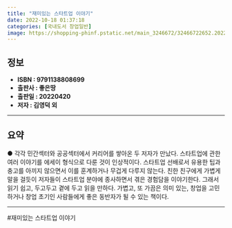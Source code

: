 ```yaml
---
title: "재미있는 스타트업 이야기"
date: 2022-10-18 01:37:18
categories: [국내도서 창업일반]
image: https://shopping-phinf.pstatic.net/main_3246672/32466722652.20220527060101.jpg
---
```


## **정보**

- **ISBN : 9791138808699**
- **출판사 : 좋은땅**
- **출판일 : 20220420**
- **저자 : 김영덕 외**

------



## **요약**

● 각각 민간섹터와 공공섹터에서 커리어를 쌓아온 두 저자가 만났다. 
스타트업에 관한 여러 이야기를 에세이 형식으로 다룬 것이 인상적이다. 스타트업 선배로서 유용한 팁과 충고를 아끼지 않으면서 이를 훈계하거나 무겁게 다루지 않는다. 친한 친구에게 가볍게 말을 걸듯이 저자들이 스타트업 분야에 종사하면서 겪은 경험담을 이야기한다. 그래서 읽기 쉽고, 두고두고 곁에 두고 읽을 만하다.
가볍고, 또 가끔은 의미 있는, 창업을 고민하거나 창업 초기인 사람들에게 좋은 동반자가 될 수 있는 책이다.

------

#재미있는 스타트업 이야기


